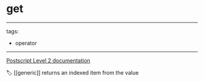# get

---
tags:

- operator

---

[Postscript Level 2 documentation](https://hepunx.rl.ac.uk/~adye/psdocs/ref/PSL2g.html#get)

🏷️ [[generic]]
returns an indexed item from the value

